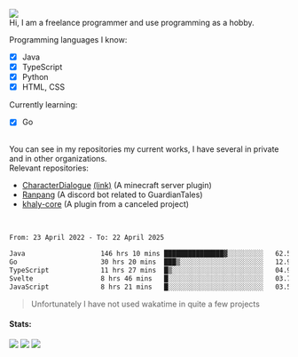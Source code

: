 ![](https://komarev.com/ghpvc/?username=iAtog&color=brightgreen) <br>
Hi, I am a freelance programmer and use programming as a hobby.<br>

Programming languages I know:
- [x] Java
- [x] TypeScript
- [x] Python
- [x] HTML, CSS

Currently learning:
- [x] Go
<br>
You can see in my repositories my current works, I have several in private and in other organizations.<br>
Relevant repositories:<br>

* [CharacterDialogue](https://github.com/iAtog/character-dialogue) [(link)](https://www.spigotmc.org/resources/95868/) (A minecraft server plugin)
* [Ranpang](https://github.com/iAtog/Ranpang) (A discord bot related to GuardianTales)
* [khaly-core](https://github.com/KhalyRPG/rpg) (A plugin from a canceled project)
<br>

<!--START_SECTION:waka-->

```txt
From: 23 April 2022 - To: 22 April 2025

Java                   146 hrs 10 mins ███████████████▓░░░░░░░░░   62.59 %
Go                     30 hrs 20 mins  ███▒░░░░░░░░░░░░░░░░░░░░░   12.99 %
TypeScript             11 hrs 27 mins  █▒░░░░░░░░░░░░░░░░░░░░░░░   04.91 %
Svelte                 8 hrs 46 mins   █░░░░░░░░░░░░░░░░░░░░░░░░   03.75 %
JavaScript             8 hrs 21 mins   █░░░░░░░░░░░░░░░░░░░░░░░░   03.58 %
```

<!--END_SECTION:waka-->
> Unfortunately I have not used wakatime in quite a few projects
#### Stats:
![](https://github-profile-summary-cards.vercel.app/api/cards/profile-details?username=iAtog&theme=github_dark)
![](https://github-profile-summary-cards.vercel.app/api/cards/stats?username=iAtog&theme=github_dark)
![](https://github-profile-summary-cards.vercel.app/api/cards/repos-per-language?username=iAtog&theme=github_dark) 
